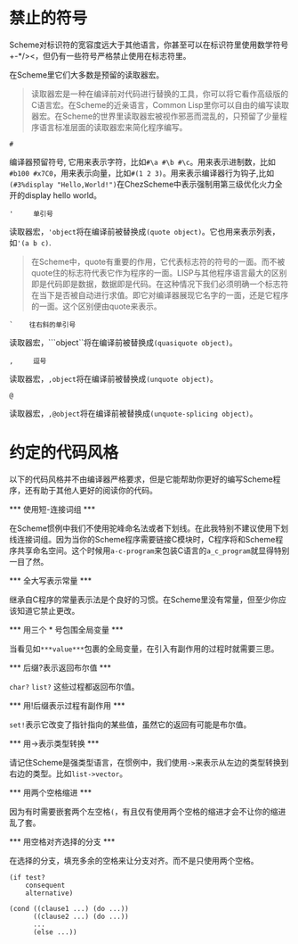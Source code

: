 
# 禁止的符号

Scheme对标识符的宽容度远大于其他语言，你甚至可以在标识符里使用数学符号+-*/><，但仍有一些符号严格禁止使用在标志符里。

在Scheme里它们大多数是预留的读取器宏。

> 读取器宏是一种在编译前对代码进行替换的工具，你可以将它看作高级版的C语言宏。在Scheme的近亲语言，Common Lisp里你可以自由的编写读取器宏。在Scheme的世界里读取器宏被视作邪恶而混乱的，只预留了少量程序语言标准层面的读取器宏来简化程序编写。

```
#                    
```

编译器预留符号, 它用来表示字符，比如`#\a #\b #\c`。用来表示进制数，比如`#b100 #x7C0`，用来表示向量，比如`#(1 2 3)`。用来表示编译器行为钩子,比如`(#3%display "Hello,World!")`在ChezScheme中表示强制用第三级优化火力全开的display hello world。

```
'     单引号
```
读取器宏，`'object`将在编译前被替换成`(quote object)`。它也用来表示列表，如`'(a b c)`. 

> 在Scheme中，quote有重要的作用，它代表标志符的符号的一面。而不被quote住的标志符代表它作为程序的一面。LISP与其他程序语言最大的区别即是代码即是数据，数据即是代码。在这种情况下我们必须明确一个标志符在当下是否被自动进行求值。即它对编译器展现它名字的一面，还是它程序的一面。这个区别便由quote来表示。 

```
`    往右斜的单引号
```
读取器宏，```object``将在编译前被替换成`(quasiquote object)`。

```
,     逗号
```
读取器宏，`,object`将在编译前被替换成`(unquote object)`。

```
@  
```
读取器宏，`,@object`将在编译前被替换成`(unquote-splicing object)`。



# 约定的代码风格

以下的代码风格并不由编译器严格要求，但是它能帮助你更好的编写Scheme程序，还有助于其他人更好的阅读你的代码。

*** 使用短-连接词组 ***

在Scheme惯例中我们不使用驼峰命名法或者下划线。在此我特别不建议使用下划线连接词组。因为当你的Scheme程序需要链接C模块时，C程序将和Scheme程序共享命名空间。这个时候用`a-c-program`来包装C语言的`a_c_program`就显得特别一目了然。

*** 全大写表示常量 ***

继承自C程序的常量表示法是个良好的习惯。在Scheme里没有常量，但至少你应该知道它禁止更改。

*** 用三个 * 号包围全局变量 ***

当看见如`***value***`包裹的全局变量，在引入有副作用的过程时就需要三思。

*** 后缀?表示返回布尔值 ***

`char?` `list?` 这些过程都返回布尔值。

*** 用!后缀表示过程有副作用 ***

`set!`表示它改变了指针指向的某些值，虽然它的返回有可能是布尔值。

*** 用->表示类型转换 ***

请记住Scheme是强类型语言，在惯例中，我们使用`->`来表示从左边的类型转换到右边的类型。比如`list->vector`。

*** 用两个空格缩进 ***

因为有时需要嵌套两个左空格`(`，有且仅有使用两个空格的缩进才会不让你的缩进乱了套。

*** 用空格对齐选择的分支 ***

在选择的分支，填充多余的空格来让分支对齐。而不是只使用两个空格。
```
(if test? 
    consequent
    alternative)

(cond ((clause1 ...) (do ...))
      ((clause2 ...) (do ...))
      ...
      (else ...))
```